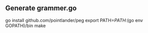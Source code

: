
## Generate grammer.go
go install github.com/pointlander/peg
export PATH=$PATH:$(go env GOPATH)/bin
make